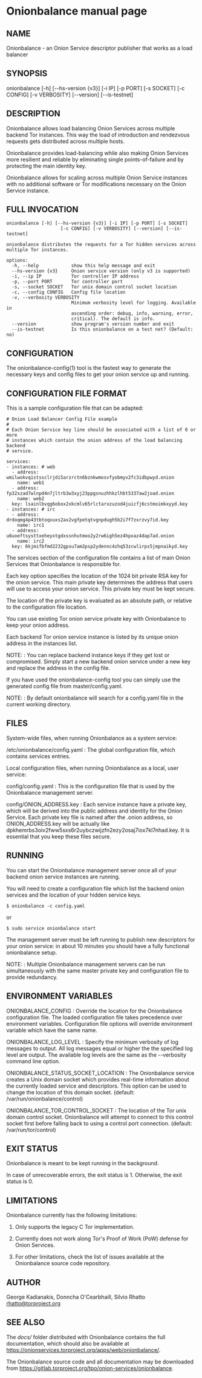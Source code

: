 # Onionbalance manual page

## NAME

Onionbalance - an Onion Service descriptor publisher that works as a load balancer

## SYNOPSIS

onionbalance [-h] [--hs-version {v3}] [-i IP] [-p PORT] [-s SOCKET]
                    [-c CONFIG] [-v VERBOSITY] [--version] [--is-testnet]


## DESCRIPTION

Onionbalance allows load balancing Onion Services across multiple backend Tor
instances. This way the load of introduction and rendezvous requests gets
distributed across multiple hosts.

Onionbalance provides load-balancing while also making Onion Services more
resilient and reliable by eliminating single points-of-failure and by
protecting the main identity key.

Onionbalance allows for scaling across multiple Onion Service instances with no
additional software or Tor modifications necessary on the Onion Service
instance.

## FULL INVOCATION

    onionbalance [-h] [--hs-version {v3}] [-i IP] [-p PORT] [-s SOCKET]
                        [-c CONFIG] [-v VERBOSITY] [--version] [--is-testnet]

    onionbalance distributes the requests for a Tor hidden services across
    multiple Tor instances.

    options:
      -h, --help            show this help message and exit
      --hs-version {v3}     Onion service version (only v3 is supported)
      -i, --ip IP           Tor controller IP address
      -p, --port PORT       Tor controller port
      -s, --socket SOCKET   Tor unix domain control socket location
      -c, --config CONFIG   Config file location
      -v, --verbosity VERBOSITY
                            Minimum verbosity level for logging. Available in
                            ascending order: debug, info, warning, error,
                            critical). The default is info.
      --version             show program's version number and exit
      --is-testnet          Is this onionbalance on a test net? (Default: no)


## CONFIGURATION

The onionbalance-config(1) tool is the fastest way to generate the necessary keys
and config files to get your onion service up and running.

## CONFIGURATION FILE FORMAT

This is a sample configuration file that can be adapted:

    # Onion Load Balancer Config File example
    #
    # Each Onion Service key line should be associated with a list of 0 or more
    # instances which contain the onion address of the load balancing backend
    # service.

    services:
    - instances: # web
      - address: wmilwokvqistssclrjdi5arzrctn6bznkwmosvfyobmyv2fc3idbpwyd.onion
        name: web1
      - address: fp32xzad7wlnpd4n7jltrb3w3xyj23ppgsnuzhhkzlhbt5337aw2joad.onion
        name: web2
      key: lsainlbvqg6obox2xkcmlv65rlctarxzuzod4juicfj6cstmoimkxyyd.key
    - instances: # irc
      - address: drdoqmg4p43tbtoqxuxs2ax2vgfpetqtvgnpdugh5b2i7f7zxrzvy7id.key
        name: irc1
      - address: u6uoeftsysttxeheyxtgdxssnhutmoo2y2rw6igh5ez4hpxaz4dap7ad.onion
        name: irc2
      key: 6kjmifbfmd2232gpsu7am2psp2ydennc4zhq53zcwlirps5jmpnaikyd.key


The services section of the configuration file contains a list of main Onion
Services that Onionbalance is responsible for.

Each key option specifies the location of the 1024 bit private RSA key for the
onion service. This main private key determines the address that users will
use to access your onion service. This private key must be kept secure.

The location of the private key is evaluated as an absolute path, or relative
to the configuration file location.

You can use existing Tor onion service private key with Onionbalance to keep
your onion address.

Each backend Tor onion service instance is listed by its unique onion address
in the instances list.

NOTE:
:  You can replace backend instance keys if they get lost or compromised.
   Simply start a new backend onion service under a new key and replace the
   address in the config file.

If you have used the onionbalance-config tool you can simply use the generated
config file from master/config.yaml.

NOTE:
:  By default onionbalance will search for a config.yaml file in the current
   working directory.

## FILES

System-wide files, when running Onionbalance as a system service:

/etc/onionbalance/config.yaml
: The global configuration file, which contains services entries.

Local configuration files, when running Onionbalance as a local, user service:

config/config.yaml
:  This is the configuration file that is used by the Onionbalance management
   server.

config/ONION_ADDRESS.key
:  Each service instance have a private key, which will be derived into the
   public address and identity for the Onion Service.
   Each private key file is named after the .onion address, so
   ONION_ADDRESS.key will be actually like
   dpkhemrbs3oiv2fww5sxs6r2uybczwijzfn2ezy2osaj7iox7kl7nhad.key.
   It is essential that you keep these files secure.

## RUNNING

You can start the Onionbalance management server once all of your backend onion
service instances are running.

You will need to create a configuration file which list the backend onion
services and the location of your hidden service keys.

    $ onionbalance -c config.yaml

or

    $ sudo service onionbalance start

The management server must be left running to publish new descriptors for your
onion service: in about 10 minutes you should have a fully functional
onionbalance setup.

NOTE:
:  Multiple Onionbalance management servers can be run simultaneously with
   the same master private key and configuration file to provide redundancy.

## ENVIRONMENT VARIABLES

ONIONBALANCE_CONFIG
:  Override the location for the Onionbalance configuration file.
   The loaded configuration file takes precedence over environment variables.
   Configuration file options will override environment variable which have the
   same name.

ONIONBALANCE_LOG_LEVEL
:  Specify the minimum verbosity of log messages to output. All log messages
   equal or higher the the specified log level are output. The available log
   levels are the same as the --verbosity command line option.

ONIONBALANCE_STATUS_SOCKET_LOCATION
:  The Onionbalance service creates a Unix domain socket which provides
   real-time information about the currently loaded service and descriptors. This
   option can be used to change the location of this domain socket. (default:
   /var/run/onionbalance/control)

ONIONBALANCE_TOR_CONTROL_SOCKET
:  The location of the Tor unix domain control socket. Onionbalance will
   attempt to connect to this control socket first before falling back to using a
   control port connection. (default: /var/run/tor/control)

## EXIT STATUS

Onionbalance is meant to be kept running in the background.

In case of unrecoverable errors, the exit status is 1.
Otherwise, the exit status is 0.

## LIMITATIONS

Onionbalance currently has the following limitations:

1. Only supports the legacy C Tor implementation.

2. Currently does not work along Tor's Proof of Work (PoW) defense for Onion
   Services.

3. For other limitations, check the list of issues available at the
   Onionbalance source code repository.

## AUTHOR

George Kadianakis, Donncha O'Cearbhaill, Silvio Rhatto <rhatto@torproject.org>

## SEE ALSO

The *docs/* folder distributed with Onionbalance contains the full documentation,
which should also be available at <https://onionservices.torproject.org/apps/web/onionbalance/>.

The Onionbalance source code and all documentation may be downloaded from
<https://gitlab.torproject.org/tpo/onion-services/onionbalance>.
